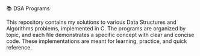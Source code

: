 📚 DSA Programs





This repository contains my solutions to various Data Structures and Algorithms problems, implemented in C.
The programs are organized by topic, and each file demonstrates a specific concept with clear and concise code.
These implementations are meant for learning, practice, and quick reference.
